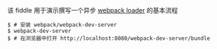 该 fiddle 用于演示撰写一个异步 [webpack loader](http://webpack.github.io/docs/how-to-write-a-loader.html) 的基本流程

```
$ # 安装 webpack/webpack-dev-server
$ webpack-dev-server
$ # 在浏览器中打开 http://localhost:8080/webpack-dev-server/bundle
```
